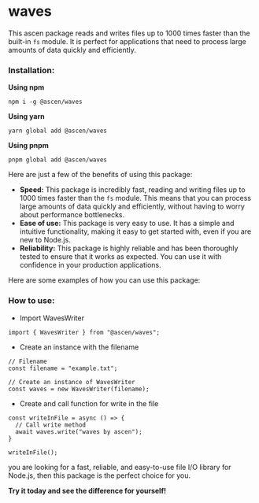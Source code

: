 # waves

This ascen package reads and writes files up to 1000 times faster than the built-in `fs` module. It is perfect for applications that need to process large amounts of data quickly and efficiently.

### **Installation:**

**Using npm**

```
npm i -g @ascen/waves
```

**Using yarn**

```
yarn global add @ascen/waves
```

**Using pnpm**

```
pnpm global add @ascen/waves
```

Here are just a few of the benefits of using this package:

-   **Speed:** This package is incredibly fast, reading and writing files up to 1000 times faster than the `fs` module. This means that you can process large amounts of data quickly and efficiently, without having to worry about performance bottlenecks.
-   **Ease of use:** This package is very easy to use. It has a simple and intuitive functionality, making it easy to get started with, even if you are new to Node.js.
-   **Reliability:** This package is highly reliable and has been thoroughly tested to ensure that it works as expected. You can use it with confidence in your production applications.

Here are some examples of how you can use this package:

### **How to use:**

-   Import WavesWriter

```
import { WavesWriter } from "@ascen/waves";
```

-   Create an instance with the filename

```
// Filename
const filename = "example.txt";

// Create an instance of WavesWriter
const waves = new WavesWriter(filename);
```

-   Create and call function for write in the file

```
const writeInFile = async () => {
  // Call write method
  await waves.write("waves by ascen");
}

writeInFile();
```

you are looking for a fast, reliable, and easy-to-use file I/O library for Node.js, then this package is the perfect choice for you.

**Try it today and see the difference for yourself!**
